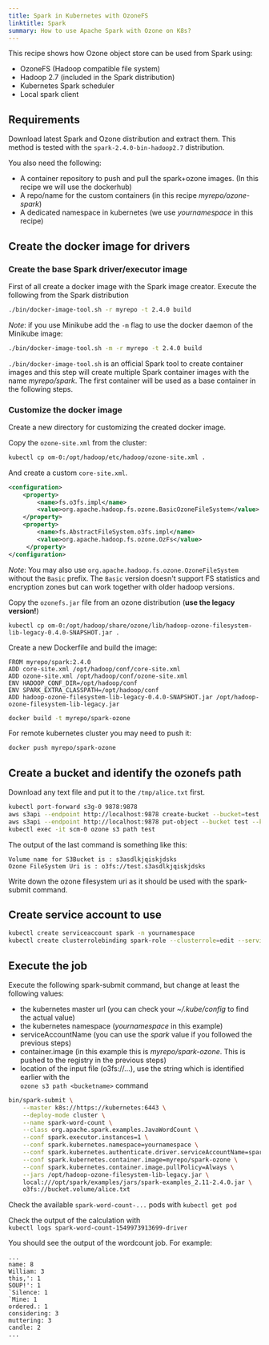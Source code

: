 ```yaml
---
title: Spark in Kubernetes with OzoneFS
linktitle: Spark
summary: How to use Apache Spark with Ozone on K8s?
---
```

<!---
  Licensed to the Apache Software Foundation (ASF) under one or more
  contributor license agreements.  See the NOTICE file distributed with
  this work for additional information regarding copyright ownership.
  The ASF licenses this file to You under the Apache License, Version 2.0
  (the "License"); you may not use this file except in compliance with
  the License.  You may obtain a copy of the License at

      http://www.apache.org/licenses/LICENSE-2.0

  Unless required by applicable law or agreed to in writing, software
  distributed under the License is distributed on an "AS IS" BASIS,
  WITHOUT WARRANTIES OR CONDITIONS OF ANY KIND, either express or implied.
  See the License for the specific language governing permissions and
  limitations under the License.
-->

This recipe shows how Ozone object store can be used from Spark using:

 - OzoneFS (Hadoop compatible file system)
 - Hadoop 2.7 (included in the Spark distribution)
 - Kubernetes Spark scheduler
 - Local spark client


## Requirements

Download latest Spark and Ozone distribution and extract them. This method is
tested with the `spark-2.4.0-bin-hadoop2.7` distribution.

You also need the following:

 * A container repository to push and pull the spark+ozone images. (In this recipe we will use the dockerhub)
 * A repo/name for the custom containers (in this recipe _myrepo/ozone-spark_)
 * A dedicated namespace in kubernetes (we use _yournamespace_ in this recipe)

## Create the docker image for drivers

### Create the base Spark driver/executor image

First of all create a docker image with the Spark image creator.
Execute the following from the Spark distribution

```bash
./bin/docker-image-tool.sh -r myrepo -t 2.4.0 build
```

_Note_: if you use Minikube add the `-m` flag to use the docker daemon of the Minikube image:

```bash
./bin/docker-image-tool.sh -m -r myrepo -t 2.4.0 build
```

`./bin/docker-image-tool.sh` is an official Spark tool to create container images and this step will create multiple Spark container images with the name _myrepo/spark_. The first container will be used as a base container in the following steps.

### Customize the docker image

Create a new directory for customizing the created docker image.

Copy the `ozone-site.xml` from the cluster:

```bash
kubectl cp om-0:/opt/hadoop/etc/hadoop/ozone-site.xml .
```

And create a custom `core-site.xml`.

```xml
<configuration>
    <property>
        <name>fs.o3fs.impl</name>
        <value>org.apache.hadoop.fs.ozone.BasicOzoneFileSystem</value>
    </property>
    <property>
        <name>fs.AbstractFileSystem.o3fs.impl</name>
        <value>org.apache.hadoop.fs.ozone.OzFs</value>
     </property>
</configuration>
```

_Note_: You may also use `org.apache.hadoop.fs.ozone.OzoneFileSystem` without the `Basic` prefix. The `Basic` version doesn't support FS statistics and encryption zones but can work together with older hadoop versions.

Copy the `ozonefs.jar` file from an ozone distribution (__use the legacy version!__)

```
kubectl cp om-0:/opt/hadoop/share/ozone/lib/hadoop-ozone-filesystem-lib-legacy-0.4.0-SNAPSHOT.jar .
```


Create a new Dockerfile and build the image:
```
FROM myrepo/spark:2.4.0
ADD core-site.xml /opt/hadoop/conf/core-site.xml
ADD ozone-site.xml /opt/hadoop/conf/ozone-site.xml
ENV HADOOP_CONF_DIR=/opt/hadoop/conf
ENV SPARK_EXTRA_CLASSPATH=/opt/hadoop/conf
ADD hadoop-ozone-filesystem-lib-legacy-0.4.0-SNAPSHOT.jar /opt/hadoop-ozone-filesystem-lib-legacy.jar
```

```bash
docker build -t myrepo/spark-ozone
```

For remote kubernetes cluster you may need to push it:

```bash
docker push myrepo/spark-ozone
```

## Create a bucket and identify the ozonefs path

Download any text file and put it to the `/tmp/alice.txt` first.

```bash
kubectl port-forward s3g-0 9878:9878
aws s3api --endpoint http://localhost:9878 create-bucket --bucket=test
aws s3api --endpoint http://localhost:9878 put-object --bucket test --key alice.txt --body /tmp/alice.txt
kubectl exec -it scm-0 ozone s3 path test
```

The output of the last command is something like this:

```
Volume name for S3Bucket is : s3asdlkjqiskjdsks
Ozone FileSystem Uri is : o3fs://test.s3asdlkjqiskjdsks
```

Write down the ozone filesystem uri as it should be used with the spark-submit command.

## Create service account to use

```bash
kubectl create serviceaccount spark -n yournamespace
kubectl create clusterrolebinding spark-role --clusterrole=edit --serviceaccount=yournamespace:spark --namespace=yournamespace
```
## Execute the job

Execute the following spark-submit command, but change at least the following values:

 * the kubernetes master url (you can check your _~/.kube/config_ to find the actual value)
 * the kubernetes namespace (_yournamespace_ in this example)
 * serviceAccountName (you can use the _spark_ value if you followed the previous steps)
 * container.image (in this example this is _myrepo/spark-ozone_. This is pushed to the registry in the previous steps)
 * location of the input file (o3fs://...), use the string which is identified earlier with the \
 `ozone s3 path <bucketname>` command

```bash
bin/spark-submit \
    --master k8s://https://kubernetes:6443 \
    --deploy-mode cluster \
    --name spark-word-count \
    --class org.apache.spark.examples.JavaWordCount \
    --conf spark.executor.instances=1 \
    --conf spark.kubernetes.namespace=yournamespace \
    --conf spark.kubernetes.authenticate.driver.serviceAccountName=spark \
    --conf spark.kubernetes.container.image=myrepo/spark-ozone \
    --conf spark.kubernetes.container.image.pullPolicy=Always \
    --jars /opt/hadoop-ozone-filesystem-lib-legacy.jar \
    local:///opt/spark/examples/jars/spark-examples_2.11-2.4.0.jar \
    o3fs://bucket.volume/alice.txt
```

Check the available `spark-word-count-...` pods with `kubectl get pod`

Check the output of the calculation with \
`kubectl logs spark-word-count-1549973913699-driver`

You should see the output of the wordcount job. For example:

```
...
name: 8
William: 3
this,': 1
SOUP!': 1
`Silence: 1
`Mine: 1
ordered.: 1
considering: 3
muttering: 3
candle: 2
...
```
